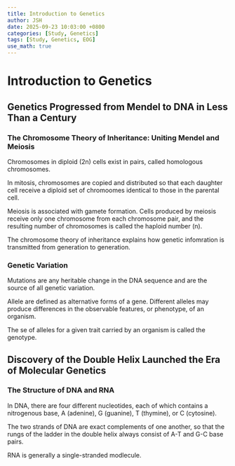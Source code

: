 ```yaml
---
title: Introduction to Genetics
author: JSH
date: 2025-09-23 10:03:00 +0800
categories: [Study, Genetics]
tags: [Study, Genetics, EOG]
use_math: true
---
```


# Introduction to Genetics
## Genetics Progressed from Mendel to DNA in Less Than a Century

### The Chromosome Theory of Inheritance: Uniting Mendel and Meiosis

Chromosomes in diploid (2n) cells exist in pairs, called homologous chromosomes.

In mitosis, chromosomes are copied and distributed so that each daughter cell receive a diploid set of chromoomes identical to those in the parental cell.

Meiosis is associated with gamete formation.
Cells produced by meiosis receive only one chromosome from each chromosome pair, and the resulting number of chromosomes is called the haploid number (n).

The chromosome theory of inheritance explains how genetic infomration is transmitted from generation to generation.

### Genetic Variation

Mutations are any heritable change in the DNA sequence and are the source of all genetic variation.

Allele are defined as alternative forms of a gene.
Different alleles may produce differences in the observable features, or phenotype, of an organism.

The se of alleles for a given trait carried by an organism is called the genotype.

## Discovery of the Double Helix Launched the Era of Molecular Genetics

### The Structure of DNA and RNA

In DNA, there are four different nucleotides, each of which contains a nitrogenous base, A (adenine), G (guanine), T (thymine), or C (cytosine).

The two strands of DNA are exact complements of one another, so that the rungs of the ladder in the double helix always consist of A-T and G-C base pairs.

RNA is generally a single-stranded modlecule.



